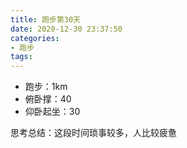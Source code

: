 ```yaml
---
title: 跑步第30天
date: 2020-12-30 23:37:50
categories: 
- 跑步
tags:
---
```


- 跑步：1km
- 俯卧撑：40
- 仰卧起坐：30

思考总结：这段时间琐事较多，人比较疲惫